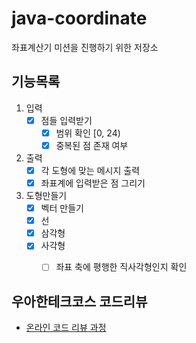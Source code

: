# java-coordinate
좌표계산기 미션을 진행하기 위한 저장소

## 기능목록
1. 입력
    - [x] 점들 입력받기
        - [x] 범위 확인 [0, 24)
        - [x] 중복된 점 존재 여부
       
2. 출력
    - [x] 각 도형에 맞는 메시지 출력
    - [x] 좌표계에 입력받은 점 그리기

3. 도형만들기
    - [x] 벡터 만들기
    - [x] 선
    - [x] 삼각형
    - [x] 사각형
        - [ ] 좌표 축에 평행한 직사각형인지 확인


## 우아한테크코스 코드리뷰
* [온라인 코드 리뷰 과정](https://github.com/woowacourse/woowacourse-docs/blob/master/maincourse/README.md)
